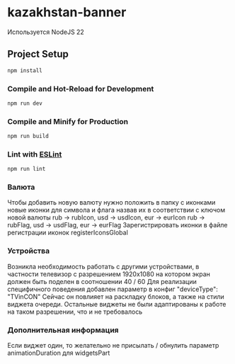 # kazakhstan-banner

Используется NodeJS 22

## Project Setup

```sh
npm install
```

### Compile and Hot-Reload for Development

```sh
npm run dev
```

### Compile and Minify for Production

```sh
npm run build
```

### Lint with [ESLint](https://eslint.org/)

```sh
npm run lint
```


### Валюта
Чтобы добавить новую валюту нужно положить в папку с иконками новые иконки для символа и флага
назвав их в соответствии с ключом новой валюты
rub -> rubIcon, usd -> usdIcon, eur -> eurIcon
rub -> rubFlag, usd -> usdFlag, eur -> eurFlag
Зарегистрировать иконки в файле регистрации иконок registerIconsGlobal

### Устройства
Возникла необходимость работать с другими устройствами, в частности телевизор с разрешением 1920х1080
на котором экран должен быть поделен в соотношении 40 / 60
Для реализации специфичного поведения добавлен параметр в конфиг "deviceType": "TVinCON"
Сейчас он повлияет на раскладку блоков, а также на стили виджета очереди. Остальные виджеты не были адаптированы к работе на таком разрешении, что и не требовалось

### Дополнительная информация
Если виджет один, то желательно не присылать / обнулить параметр animationDuration для widgetsPart
